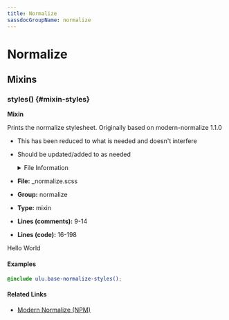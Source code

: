 ```yaml
---
title: Normalize
sassdocGroupName: normalize
---
```



# Normalize





## Mixins




<div class="sassdoc-item-header">

###  styles() {#mixin-styles}

  <div class="sassdoc-item-header__labels">
    <span class="tag tag--primary"><strong>Mixin</strong></span>
  </div>

</div>

  

Prints the normalize stylesheet. Originally based on modern-normalize 1.1.0
- This has been reduced to what is needed and doesn't interfere
- Should be updated/added to as needed
    
    

    <details>
      <summary>File Information</summary>
- **File:** _normalize.scss
- **Group:** normalize
- **Type:** mixin
- **Lines (comments):** 9-14
- **Lines (code):** 16-198
    </details>
    

Hello World
  

#### Examples

      


``` scss
@include ulu.base-normalize-styles();
```
  

      

#### Related Links

- [Modern Normalize (NPM)](https://www.npmjs.com/package/modern-normalize)

    
  
  